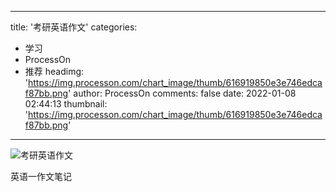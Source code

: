 
---
title: '考研英语作文'
categories: 
 - 学习
 - ProcessOn
 - 推荐
headimg: 'https://img.processon.com/chart_image/thumb/616919850e3e746edcaf87bb.png'
author: ProcessOn
comments: false
date: 2022-01-08 02:44:13
thumbnail: 'https://img.processon.com/chart_image/thumb/616919850e3e746edcaf87bb.png'
---

<div>   
<img class="thumb" alt="考研英语作文" src="https://img.processon.com/chart_image/thumb/616919850e3e746edcaf87bb.png" referrerpolicy="no-referrer">
<p>英语一作文笔记</p>  
</div>
            